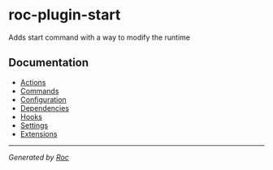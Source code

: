 # roc-plugin-start

Adds start command with a way to modify the runtime

## Documentation
- [Actions](/docs/Actions)
- [Commands](/docs/Commands)
- [Configuration](/docs/Configuration)
- [Dependencies](/docs/Dependencies)
- [Hooks](/docs/Hooks)
- [Settings](/docs/Settings)
- [Extensions](/docs/Extensions)

---
_Generated by [Roc](https://github.com/rocjs/roc)_